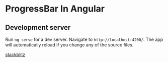 # ProgressBar In Angular

## Development server

Run `ng serve` for a dev server. Navigate to `http://localhost:4200/`. The app will automatically reload if you change any of the source files.

[stackblitz](https://stackblitz.com/edit/progressbar-in-angular?file=src/app/app.component.ts)



